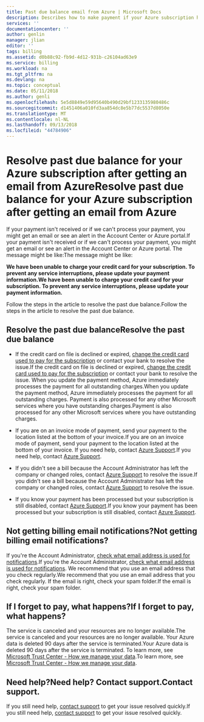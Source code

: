 ```yaml
---
title: Past due balance email from Azure | Microsoft Docs
description: Describes how to make payment if your Azure subscription has a past due balance
services: ''
documentationcenter: ''
author: genlin
manager: jlian
editor: ''
tags: billing
ms.assetid: d0b88c92-fb9d-4d12-931b-c26104ad63e9
ms.service: billing
ms.workload: na
ms.tgt_pltfrm: na
ms.devlang: na
ms.topic: conceptual
ms.date: 05/11/2018
ms.author: genli
ms.openlocfilehash: 5e5d8849e59d95640b490d29bf1233135980486c
ms.sourcegitcommit: d1451406a010fd3aa854dc8e5b77dc5537d8050e
ms.translationtype: MT
ms.contentlocale: nl-NL
ms.lasthandoff: 09/13/2018
ms.locfileid: "44784906"
---
```

# <a name="resolve-past-due-balance-for-your-azure-subscription-after-getting-an-email-from-azure"></a><span data-ttu-id="03d31-103">Resolve past due balance for your Azure subscription after getting an email from Azure</span><span class="sxs-lookup"><span data-stu-id="03d31-103">Resolve past due balance for your Azure subscription after getting an email from Azure</span></span>

<span data-ttu-id="03d31-104">If your payment isn't received or if we can't process your payment, you might get an email or see an alert in the Account Center or Azure portal.</span><span class="sxs-lookup"><span data-stu-id="03d31-104">If your payment isn't received or if we can't process your payment, you might get an email or see an alert in the Account Center or Azure portal.</span></span> <span data-ttu-id="03d31-105">The message might be like:</span><span class="sxs-lookup"><span data-stu-id="03d31-105">The message might be like:</span></span>

<span data-ttu-id="03d31-106">**We have been unable to charge your credit card for your subscription. To prevent any service interruptions, please update your payment information.**</span><span class="sxs-lookup"><span data-stu-id="03d31-106">**We have been unable to charge your credit card for your subscription. To prevent any service interruptions, please update your payment information.**</span></span>

<span data-ttu-id="03d31-107">Follow the steps in the article to resolve the past due balance.</span><span class="sxs-lookup"><span data-stu-id="03d31-107">Follow the steps in the article to resolve the past due balance.</span></span>

## <a name="resolve-the-past-due-balance"></a><span data-ttu-id="03d31-108">Resolve the past due balance</span><span class="sxs-lookup"><span data-stu-id="03d31-108">Resolve the past due balance</span></span>

* <span data-ttu-id="03d31-109">If the credit card on file is declined or expired, [change the credit card used to pay for the subscription](billing-how-to-change-credit-card.md) or contact your bank to resolve the issue.</span><span class="sxs-lookup"><span data-stu-id="03d31-109">If the credit card on file is declined or expired, [change the credit card used to pay for the subscription](billing-how-to-change-credit-card.md) or contact your bank to resolve the issue.</span></span> <span data-ttu-id="03d31-110">When you update the payment method, Azure immediately processes the payment for all outstanding charges.</span><span class="sxs-lookup"><span data-stu-id="03d31-110">When you update the payment method, Azure immediately processes the payment for all outstanding charges.</span></span> <span data-ttu-id="03d31-111">Payment is also processed for any other Microsoft services where you have outstanding charges.</span><span class="sxs-lookup"><span data-stu-id="03d31-111">Payment is also processed for any other Microsoft services where you have outstanding charges.</span></span>

* <span data-ttu-id="03d31-112">If you are on an invoice mode of payment, send your payment to the location listed at the bottom of your invoice.</span><span class="sxs-lookup"><span data-stu-id="03d31-112">If you are on an invoice mode of payment, send your payment to the location listed at the bottom of your invoice.</span></span> <span data-ttu-id="03d31-113">If you need help, contact [Azure Support](https://portal.azure.com/#blade/Microsoft_Azure_Support/HelpAndSupportBlade).</span><span class="sxs-lookup"><span data-stu-id="03d31-113">If you need help, contact [Azure Support](https://portal.azure.com/#blade/Microsoft_Azure_Support/HelpAndSupportBlade).</span></span>

* <span data-ttu-id="03d31-114">If you didn't see a bill because the Account Administrator has left the company or changed roles, contact [Azure Support](https://portal.azure.com/#blade/Microsoft_Azure_Support/HelpAndSupportBlade) to resolve the issue.</span><span class="sxs-lookup"><span data-stu-id="03d31-114">If you didn't see a bill because the Account Administrator has left the company or changed roles, contact [Azure Support](https://portal.azure.com/#blade/Microsoft_Azure_Support/HelpAndSupportBlade) to resolve the issue.</span></span>

* <span data-ttu-id="03d31-115">If you know your payment has been processed but your subscription is still disabled, contact [Azure Support](https://portal.azure.com/#blade/Microsoft_Azure_Support/HelpAndSupportBlade).</span><span class="sxs-lookup"><span data-stu-id="03d31-115">If you know your payment has been processed but your subscription is still disabled, contact [Azure Support](https://portal.azure.com/#blade/Microsoft_Azure_Support/HelpAndSupportBlade).</span></span>

## <a name="not-getting-billing-email-notifications"></a><span data-ttu-id="03d31-116">Not getting billing email notifications?</span><span class="sxs-lookup"><span data-stu-id="03d31-116">Not getting billing email notifications?</span></span>

<span data-ttu-id="03d31-117">If you're the Account Administrator, [check what email address is used for notifications](billing-how-to-change-azure-account-profile.md).</span><span class="sxs-lookup"><span data-stu-id="03d31-117">If you're the Account Administrator, [check what email address is used for notifications](billing-how-to-change-azure-account-profile.md).</span></span> <span data-ttu-id="03d31-118">We recommend that you use an email address that you check regularly.</span><span class="sxs-lookup"><span data-stu-id="03d31-118">We recommend that you use an email address that you check regularly.</span></span> <span data-ttu-id="03d31-119">If the email is right, check your spam folder.</span><span class="sxs-lookup"><span data-stu-id="03d31-119">If the email is right, check your spam folder.</span></span>

## <a name="if-i-forget-to-pay-what-happens"></a><span data-ttu-id="03d31-120">If I forget to pay, what happens?</span><span class="sxs-lookup"><span data-stu-id="03d31-120">If I forget to pay, what happens?</span></span>

<span data-ttu-id="03d31-121">The service is canceled and your resources are no longer available.</span><span class="sxs-lookup"><span data-stu-id="03d31-121">The service is canceled and your resources are no longer available.</span></span> <span data-ttu-id="03d31-122">Your Azure data is deleted 90 days after the service is terminated.</span><span class="sxs-lookup"><span data-stu-id="03d31-122">Your Azure data is deleted 90 days after the service is terminated.</span></span> <span data-ttu-id="03d31-123">To learn more, see [Microsoft Trust Center - How we manage your data](https://go.microsoft.com/fwLink/p/?LinkID=822930&clcid=0x409).</span><span class="sxs-lookup"><span data-stu-id="03d31-123">To learn more, see [Microsoft Trust Center - How we manage your data](https://go.microsoft.com/fwLink/p/?LinkID=822930&clcid=0x409).</span></span>

## <a name="need-help-contact-support"></a><span data-ttu-id="03d31-124">Need help?</span><span class="sxs-lookup"><span data-stu-id="03d31-124">Need help?</span></span> <span data-ttu-id="03d31-125">Contact support.</span><span class="sxs-lookup"><span data-stu-id="03d31-125">Contact support.</span></span>

<span data-ttu-id="03d31-126">If you still need help, [contact support](https://portal.azure.com/?#blade/Microsoft_Azure_Support/HelpAndSupportBlade) to get your issue resolved quickly.</span><span class="sxs-lookup"><span data-stu-id="03d31-126">If you still need help, [contact support](https://portal.azure.com/?#blade/Microsoft_Azure_Support/HelpAndSupportBlade) to get your issue resolved quickly.</span></span>
